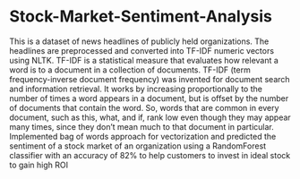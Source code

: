 # Stock-Market-Sentiment-Analysis
This is a dataset of news headlines of publicly held organizations. The headlines are preprocessed and converted into TF-IDF numeric vectors using NLTK.
TF-IDF is a statistical measure that evaluates how relevant a word is to a document in a collection of documents. 
TF-IDF (term frequency-inverse document frequency) was invented for document search and information retrieval. It works by increasing proportionally to the number of times a word appears in a document, but is offset by the number of documents that contain the word. 
So, words that are common in every document, such as this, what, and if, rank low even though they may appear many times, since they don’t mean much to that document in particular.
Implemented bag of words approach for vectorization and predicted the sentiment of a stock market of an organization using a RandomForest classifier with an accuracy of 82% to help customers to invest in ideal stock to gain high ROI
